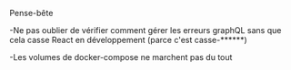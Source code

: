 Pense-bête

-Ne pas oublier de vérifier comment gérer les erreurs graphQL sans que cela casse React en développement
(parce c'est casse-******)

-Les volumes de docker-compose ne marchent pas du tout